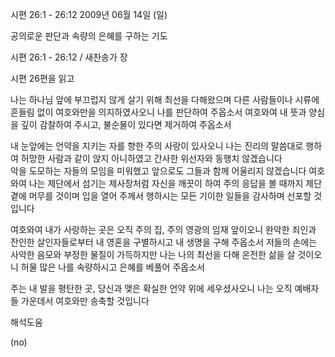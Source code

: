 시편 26:1 - 26:12 
2009년 06월 14일 (일)

공의로운 판단과 속량의 은혜를 구하는 기도



시편 26:1 - 26:12 / 새찬송가  장


시편 26편을 읽고

나는 하나님 앞에 부끄럽지 않게 살기 위해 최선을 다해왔으며
다른 사람들이나 시류에 흔들림 없이 여호와만을 의지하였사오니 나를 판단하여 주옵소서 
여호와여 내 뜻과 양심을 깊이 감찰하여 주시고, 불순물이 있다면 제거하여 주옵소서

내 눈앞에는 언약을 지키는 자를 향한 주의 사랑이 있사오니 
나는 진리의 말씀대로 행하여 
허망한 사람과 같이 앉지 아니하였고
간사한 위선자와 동행치 않겠습니다  
악을 도모하는 자들의 모임을 미워했고 
앞으로도 그들과 함께 어울리지 않겠습니다 
여호와여 나는 제단에서 섬기는 제사장처럼 자신을 깨끗이 하여 
주의 응답을 볼 때까지 제단 곁에 머무를 것이며
입을 열어 주께서 행하시는 모든 기이한 일들을 감사하며 선포할 것입니다

여호와여 내가 사랑하는 곳은 
오직 주의 집, 주의 영광의 임재 앞이오니 
완악한 죄인과 잔인한 살인자들로부터 내 영혼을 구별하시고 내 생명을 구해 주옵소서
저들의 손에는 사악한 음모와 부정한 물질이 가득하지만 
나는 나의 최선을 다해 온전한 삶을 살 것이오니 
허물 많은 나를 속량하시고 은혜를 베풀어 주옵소서

주는 내 발을 평탄한 곳, 당신과 맺은 확실한 언약 위에 세우셨사오니 
나는 오직 예배자들 가운데서 여호와만 송축할 것입니다

해석도움





(no)